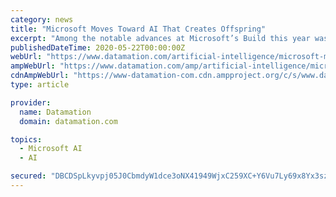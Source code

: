 ```yaml
---
category: news
title: "Microsoft Moves Toward AI That Creates Offspring"
excerpt: "Among the notable advances at Microsoft’s Build this year was the new Azure Cognitive Services capability to significantly reduce the aggravation and time it takes to create an app. Microsoft Build is often a fascinating conference because if you look at ..."
publishedDateTime: 2020-05-22T00:00:00Z
webUrl: "https://www.datamation.com/artificial-intelligence/microsoft-moves-toward-ai-that-creates-offspring.html"
ampWebUrl: "https://www.datamation.com/amp/artificial-intelligence/microsoft-moves-toward-ai-that-creates-offspring.html"
cdnAmpWebUrl: "https://www-datamation-com.cdn.ampproject.org/c/s/www.datamation.com/amp/artificial-intelligence/microsoft-moves-toward-ai-that-creates-offspring.html"
type: article

provider:
  name: Datamation
  domain: datamation.com

topics:
  - Microsoft AI
  - AI

secured: "DBCDSpLkyvpj05J0CbmdyW1dce3oNX41949WjxC259XC+Y6Vu7Ly69x8Yx3szmGQlgpVMvXzUAmkF3UUgDfArcHY+lN5de9I76U312VV9+RKU9+YwhfPEEHQak2u6TIQp4lC2duNJ7xRuo35pimRnbX1S+ukC9xYSEaZYhPTuWCwYCSmN7/RiiF4nsiKZqId3Zq70XMUSFqNOw5nHA8jhPmeZ850LrvNPj1U31mQFTJ550n6UrzDz26GkhcY4X7ertJ/IFrp/QxUdFz7obYoCVmJOYW0n/yFpdE4saff8bA1ByP6u46sMkq0zXX+krMc;zadsSwBDo+n6XvHfTT+KbA=="
---
```


